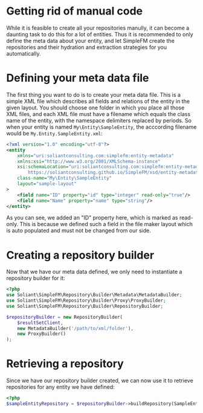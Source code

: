 # Getting rid of manual code

While it is feasible to create all your repositories manully, it can become a daunting task to do this for a lot of
entities. Thus it is recommended to only define the meta data about your entity, and let SimpleFM create the
repositories and their hydration and extraction strategies for you automatically.

# Defining your meta data file

The first thing you want to do is to create your meta data file. This is a simple XML file which describes all fields
and relations of the entity in the given layout. You should choose one folder in which you place all those XML files,
and each XML file must have a filename which equals the class name of the entity, with the namespace delimiters replaced
by periods. So when your entity is named `My\Entity\SampleEntity`, the acccording filename would be
`My.Entity.SampleEntity.xml`:

```xml
<?xml version="1.0" encoding="utf-8"?>
<entity
    xmlns="uri:soliantconsulting.com:simplefm:entity-metadata"
    xmlns:xsi="http://www.w3.org/2001/XMLSchema-instance"
    xsi:schemaLocation="uri:soliantconsulting.com:simplefm:entity-metadata
        https://soliantconsulting.github.io/SimpleFM/xsd/entity-metadata-5-0.xml"
    class-name="My\Entity\SampleEntity"
    layout="sample-layout"
>
    <field name="ID" property="id" type="integer" read-only="true"/>
    <field name="Name" property="name" type="string"/>
</entity>
```

As you can see, we added an "ID" property here, which is marked as read-only. This is because we defined such a field
in the file maker layout which is auto populated and must not be changed from our side.

# Creating a repository builder

Now that we have our meta data defined, we only need to instantiate a repository builder for it:

```php
<?php
use Soliant\SimpleFM\Repository\Builder\Metadata\MetadataBuilder;
use Soliant\SimpleFM\Repository\Builder\Proxy\ProxyBuilder;
use Soliant\SimpleFM\Repository\Builder\RepositoryBuilder;

$repositoryBuilder = new RepositoryBuilder(
    $resultSetClient,
    new MetadataBuilder('/path/to/xml/folder'),
    new ProxyBuilder()
);
```

# Retrieving a repository

Since we have our repository builder created, we can now use it to retrieve repositories for any entity we have defined:

```php
<?php
$sampleEntityRepository = $repositoryBuilder->buildRepository(SampleEntity::class);
```
